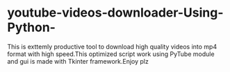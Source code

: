 # youtube-videos-downloader-Using-Python-
This is exttemly productive tool to download high quality videos into mp4 format with high speed.This optimized script work using PyTube module and gui is made with Tkinter framework.Enjoy plz
